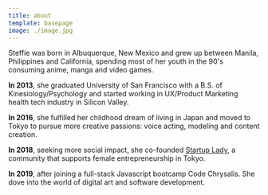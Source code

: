 ```yaml
---
title: about
template: basepage
image: ./image.jpg
---
```


Steffie was born in Albuquerque, New Mexico and grew up between Manila, Philippines and California, spending most of her youth in the 90's consuming anime, manga and video games.

**In 2013**, she graduated University of San Francisco with a B.S. of Kinesiology/Psychology and started working in UX/Product Marketing health tech industry in Silicon Valley.

**In 2016**, she fulfilled her childhood dream of living in Japan and moved to Tokyo to pursue more creative passions: voice acting, modeling and content creation.

**In 2018**, seeking more social impact, she co-founded [Startup Lady](https://wwww.startuplady.org/), a community that supports female entrepreneurship in Tokyo.

**In 2019**, after joining a full-stack Javascript bootcamp Code Chrysalis. She dove into the world of digital art and software development.

